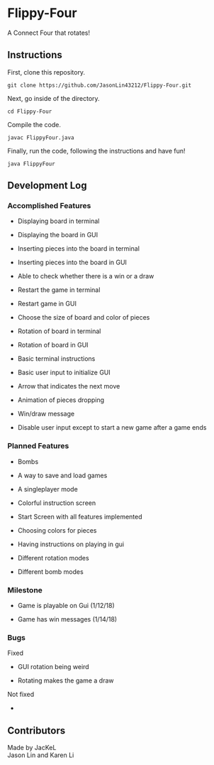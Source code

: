 # Flippy-Four

A Connect Four that rotates!


## Instructions

First, clone this repository.

```
git clone https://github.com/JasonLin43212/Flippy-Four.git
```

Next, go inside of the directory.

```
cd Flippy-Four
```

Compile the code.

```
javac FlippyFour.java
```

Finally, run the code, following the instructions and have fun!

```
java FlippyFour
```

## Development Log

### Accomplished Features

* Displaying board in terminal

* Displaying the board in GUI

* Inserting pieces into the board in terminal

* Inserting pieces into the board in GUI

* Able to check whether there is a win or a draw

* Restart the game in terminal

* Restart game in GUI

* Choose the size of board and color of pieces

* Rotation of board in terminal

* Rotation of board in GUI

* Basic terminal instructions

* Basic user input to initialize GUI

* Arrow that indicates the next move

* Animation of pieces dropping

* Win/draw message

* Disable user input except to start a new game after a game ends

### Planned Features

* Bombs

* A way to save and load games

* A singleplayer mode

* Colorful instruction screen

* Start Screen with all features implemented

* Choosing colors for pieces

* Having instructions on playing in gui

* Different rotation modes

* Different bomb modes

### Milestone

* Game is playable on Gui (1/12/18)

* Game has win messages (1/14/18)

### Bugs

Fixed

* GUI rotation being weird

* Rotating makes the game a draw

Not fixed

*


## Contributors
Made by JacKeL  
Jason Lin and Karen Li
